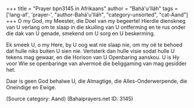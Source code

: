 +++
title = "Prayer bpn3145 in Afrikaans"
author = "Bahá'u'lláh"
tags = ['lang-af', 'prayer-', "author-Bahá'u'lláh", "category-unsorted", "cat-Aand"]
+++
O my God, my Meester, die Doel van my begeerte! Hierdie dienskneg van U verlang om te slaap in die skuiling van U ontferming en te rus onder die dak van U genade, smekend om U sorg en U beskerming.

Ek smeek U, o my Here, by U oog wat nie slaap nie, om my oë te behoed dat hulle niks buiten U sien nie. Vertsterk dan hulle visie sodat hulle U tekens mag gewaar, en die Horison van U Openbaring aanskou. U is Hy voor Wie se openbaringe van alvermoë die beliggaming van mag gesidder het.

Daar is geen God behalwe U, die Almagtige, die Alles-Onderwerpende, die Oneindige en Ewige.

(Source category: Aand)
(Bahaiprayers.net ID: 3145)
